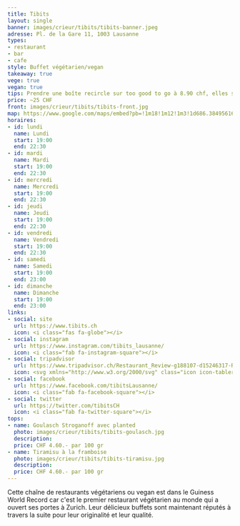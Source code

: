 ```yaml
---
title: Tibits
layout: single
banner: images/crieur/tibits/tibits-banner.jpeg
adresse: Pl. de la Gare 11, 1003 Lausanne
types:
- restaurant
- bar
- cafe
style: Buffet végétarien/vegan
takeaway: true
vege: true
vegan: true
tips: Prendre une boîte recircle sur too good to go à 8.90 chf, elles sont bien remplies et peuvent faire deux repas selon votre apétit. Parfois ils offrent même des smoothies, des desserts ou des sandwiches avec.
price: ~25 CHF
front: images/crieur/tibits/tibits-front.jpg
map: https://www.google.com/maps/embed?pb=!1m18!1m12!1m3!1d686.3849561673892!2d6.627349288146241!3d46.51721872155229!2m3!1f0!2f0!3f0!3m2!1i1024!2i768!4f13.1!3m3!1m2!1s0x478c2fe53ca8db4b%3A0xebd2430627039f06!2stibits!5e0!3m2!1sfr!2sch!4v1668991349948!5m2!1sfr!2sch
horaires:
- id: lundi
  name: Lundi
  start: 19:00
  end: 22:30
- id: mardi
  name: Mardi
  start: 19:00
  end: 22:30
- id: mercredi
  name: Mercredi
  start: 19:00
  end: 22:30
- id: jeudi
  name: Jeudi
  start: 19:00
  end: 22:30
- id: vendredi
  name: Vendredi
  start: 19:00
  end: 22:30
- id: samedi
  name: Samedi
  start: 19:00
  end: 23:00
- id: dimanche
  name: Dimanche
  start: 19:00
  end: 23:00
links:
- social: site
  url: https://www.tibits.ch
  icon: <i class="fas fa-globe"></i>
- social: instagram
  url: https://www.instagram.com/tibits_lausanne/
  icon: <i class="fab fa-instagram-square"></i>
- social: tripadvisor
  url: https://www.tripadvisor.ch/Restaurant_Review-g188107-d15246317-Reviews-Tibits_Lausanne-Lausanne_Canton_of_Vaud.html
  icon: <svg xmlns="http://www.w3.org/2000/svg" class="icon icon-tabler icon-tabler-brand-tripadvisor" width="30" height="30" viewBox="0 5 24 20" stroke-width="2" stroke="currentColor" fill="none" stroke-linecap="round" stroke-linejoin="round"> <path stroke="none" d="M0 0h24v24H0z" fill="none"/> <circle cx="6.5" cy="13.5" r="1.5" /> <circle cx="17.5" cy="13.5" r="1.5" /> <path d="M17.5 9a4.5 4.5 0 1 0 3.5 1.671l1 -1.671h-4.5z" /> <path d="M6.5 9a4.5 4.5 0 1 1 -3.5 1.671l-1 -1.671h4.5z" /> <path d="M10.5 15.5l1.5 2l1.5 -2" /> <path d="M9 6.75c2 -.667 4 -.667 6 0" /> </svg>
- social: facebook
  url: https://www.facebook.com/tibitsLausanne/
  icon: <i class="fab fa-facebook-square"></i>
- social: twitter
  url: https://twitter.com/tibitsCH
  icon: <i class="fab fa-twitter-square"></i>
tops:
- name: Goulasch Stroganoff avec planted
  photo: images/crieur/tibits/tibits-goulasch.jpg
  description:
  price: CHF 4.60.- par 100 gr
- name: Tiramisu à la framboise
  photo: images/crieur/tibits/tibits-tiramisu.jpg
  description:
  price: CHF 4.60.- par 100 gr
---
```


Cette chaîne de restaurants végétariens ou vegan est dans le Guiness World Record car c'est le premier restaurant végétarien au monde qui a ouvert ses portes à Zurich. Leur délicieux buffets sont maintenant réputés à travers la suite pour leur originalité et leur qualité.
